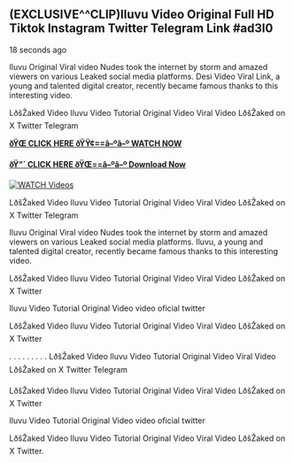 ## (EXCLUSIVE^^CLIP)Iluvu Video Original Full HD Tiktok Instagram Twitter Telegram Link #ad3l0

18 seconds ago

Iluvu Original Viral video Nudes took the internet by storm and amazed viewers on various Leaked social media platforms. Desi Video Viral Link, a young and talented digital creator, recently became famous thanks to this interesting video.

LðšŽaked Video Iluvu Video Tutorial Original Video Viral Video LðšŽaked on X Twitter Telegram

**[ðŸŒ CLICK HERE ðŸŸ¢==â–ºâ–º WATCH NOW](https://clips-mediaa.blogspot.com/2025/02/video-viral-download.html)**

**[ðŸ”´ CLICK HERE ðŸŒ==â–ºâ–º Download Now](https://clips-mediaa.blogspot.com/2025/02/video-viral-download.html)**

[![WATCH Videos](https://i.imgur.com/dJHk4Zq.gif)](https://clips-mediaa.blogspot.com/2025/02/video-viral-download.html)

LðšŽaked Video Iluvu Video Tutorial Original Video Viral Video LðšŽaked on X Twitter Telegram

Iluvu Original Viral video Nudes took the internet by storm and amazed viewers on various Leaked social media platforms. Iluvu, a young and talented digital creator, recently became famous thanks to this interesting video.

LðšŽaked Video Iluvu Video Tutorial Original Video Viral Video LðšŽaked on X Twitter

Iluvu Video Tutorial Original Video video oficial twitter

LðšŽaked Video Iluvu Video Tutorial Original Video Viral Video LðšŽaked on X Twitter

. . . . . . . . . LðšŽaked Video Iluvu Video Tutorial Original Video Viral Video LðšŽaked on X Twitter Telegram

LðšŽaked Video Iluvu Video Tutorial Original Video Viral Video LðšŽaked on X Twitter

Iluvu Video Tutorial Original Video video oficial twitter

LðšŽaked Video Iluvu Video Tutorial Original Video Viral Video LðšŽaked on X Twitter.